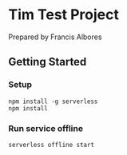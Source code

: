 # Tim Test Project

Prepared by Francis Albores

## Getting Started

### Setup

```
npm install -g serverless
npm install
```

### Run service offline

```
serverless offline start
```